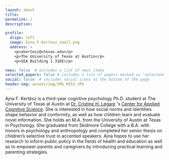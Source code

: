 ```yaml
---
layout: about
title:
permalink: /
description: 

profile:
  align: left
  image: Ajna_F_Kertesz_small.png
  address: >
    <p>akertesz@utexas.edu</p>
    <p>The University of Texas at Austin</p>
    <p>SEA Building 1.316E</p>

news: false  # includes a list of news items
selected_papers: false # includes a list of papers marked as "selected={true}"
social: false  # includes social icons at the bottom of the page
header-img: assets/img/IMG_0553.JPG
---
```

Ajna F. Kertész is a third-year cognitive psychology Ph.D. student at The University of Texas at Austin at [Dr. Cristine H. Legare](http://cristinelegare.com/) 's [Center for Applied Cognitive Science](https://www.centerforappliedcogsci.com/). She is interested in how social norms and identities shape behavior and conformity, as well as how children learn and evaluate novel information. She holds an M.A. from the University of Austin at Texas in Psychology. She graduated from Skidmore College with a B.A. with honors in psychology and anthropology and completed her senior thesis on children’s selective trust in accented speakers. Ajna hopes to use her research to inform public policy in the fields of health and education as well as to empower parents and caregivers by introducing practical learning and parenting strategies.

